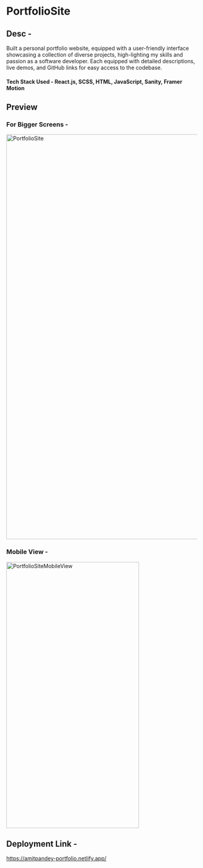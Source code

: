 # PortfolioSite
## Desc - 
Built a personal portfolio website, equipped with a user-friendly interface showcasing a collection of diverse projects, 
high-lighting my skills and passion as a software developer. Each equipped with detailed descriptions, live demos, and GitHub links for easy access to the codebase.

#### Tech Stack Used - React.js, SCSS, HTML, JavaScript, Sanity, Framer Motion

## Preview 
### For Bigger Screens - 
<img width="1065" alt="PortfolioSite" src="https://github.com/AmitPandey31/PortfolioSite/assets/88220698/233da297-2be9-435b-a080-7cc340b619e7">

### Mobile View -
<img width="350" height="700" alt="PortfolioSiteMobileView" src="https://github.com/AmitPandey31/PortfolioSite/assets/88220698/f2d43b2d-a8f9-4f80-8798-8cbd5014a10d">

## Deployment Link -
https://amitpandey-portfolio.netlify.app/
